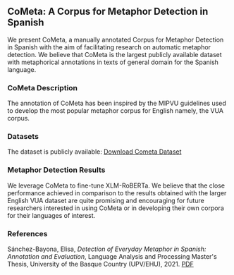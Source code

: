 ## CoMeta: A Corpus for Metaphor Detection in Spanish

We present CoMeta, a manually annotated Corpus for Metaphor Detection in Spanish with the aim of facilitating research on automatic metaphor detection. We believe that CoMeta is the largest publicly available dataset with metaphorical annotations in texts of general domain for the Spanish language.



### CoMeta Description 

The annotation of CoMeta has been inspired by the MIPVU guidelines used to develop
the most popular metaphor corpus for English namely, the VUA corpus. 

### Datasets

The dataset is publicly available: [Download Cometa Dataset](https://github.com/ixa-ehu/cometa/blob/main/dataset.zip)

### Metaphor Detection Results

We leverage CoMeta to fine-tune XLM-RoBERTa. We believe that the close performance achieved in comparison to the results obtained with the
larger English VUA dataset are quite promising and encouraging for future researchers interested in using CoMeta or in developing their own
corpora for their languages of interest.

### References

Sánchez-Bayona, Elisa, *Detection of Everyday Metaphor in Spanish: Annotation and Evaluation*, Language Analysis and Processing Master's Thesis, University of the Basque Country (UPV/EHU), 2021. [PDF](https://github.com/ixa-ehu/cometa/blob/main/Sanchez-Bayona_MasterThesis.pdf)
